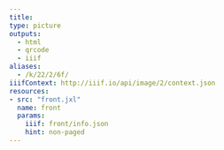 ```yaml
---
title:
type: picture
outputs:
  - html
  - qrcode
  - iiif
aliases:
  - /k/22/2/6f/
iiifContext: http://iiif.io/api/image/2/context.json
resources:
- src: "front.jxl"
  name: front
  params:
    iiif: front/info.json
    hint: non-paged
---
```

